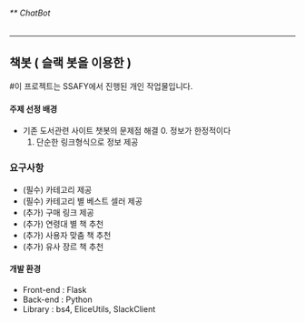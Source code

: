 ###### ** ChatBot
---
## 책봇 ( 슬랙 봇을 이용한 )

#이 프로젝트는 SSAFY에서 진행된 개인 작업물입니다.

#### 주제 선정 배경

* 기존 도서관련 사이트 챗봇의 문제점 해결
    0. 정보가 한정적이다
    1. 단순한 링크형식으로 정보 제공

### 요구사항

* (필수) 카테고리 제공
* (필수) 카테고리 별 베스트 셀러 제공
* (추가) 구매 링크 제공  
* (추가) 연령대 별 책 추천
* (추가) 사용자 맞춤 책 추천
* (추가) 유사 장르 책 추천

#### 개발 환경
* Front-end : Flask
* Back-end : Python
* Library : bs4, EliceUtils, SlackClient